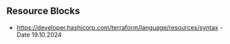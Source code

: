 ## Resource Blocks
- https://developer.hashicorp.com/terraform/language/resources/syntax   - Date 19.10.2024

